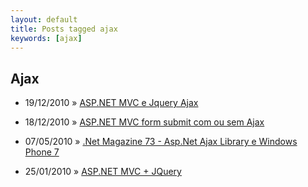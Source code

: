 ```yaml
---
layout: default
title: Posts tagged ajax
keywords: [ajax]
---
```

<h2 class="category">Ajax</h2>
<ul class="posts">
<li>
<p>
<span class="date">19/12/2010</span> &raquo; 
<a href="/blog/asp-net-mvc-jquery-ajax">ASP.NET MVC e Jquery Ajax</a>
</p>
</li> 
<li>
<p>
<span class="date">18/12/2010</span> &raquo; 
<a href="/blog/asp-net-mvc-submit-com-ou-sem-ajax">ASP.NET MVC form submit com ou sem Ajax</a>
</p>
</li> 
<li>
<p>
<span class="date">07/05/2010</span> &raquo; 
<a href="/blog/net-magazine-73-asp-net-ajax-library-e-windows-phone-7">.Net Magazine 73 - Asp.Net Ajax Library e Windows Phone 7</a>
</p>
</li> 
<li>
<p>
<span class="date">25/01/2010</span> &raquo; 
<a href="/blog/asp-net-mvc-jquery">ASP.NET MVC + JQuery</a>
</p>
</li> 
</ul>
